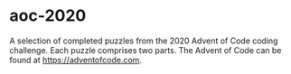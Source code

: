 # aoc-2020
A selection of completed puzzles from the 2020 Advent of Code coding challenge. Each puzzle comprises two parts.
The Advent of Code can be found at https://adventofcode.com.
